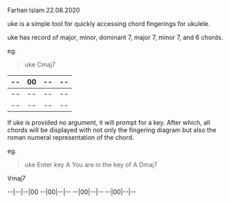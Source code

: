 Farhan Islam 22.08.2020



uke is a simple tool for quickly accessing chord fingerings for ukulele.

uke has record of major, minor, dominant 7, major 7, minor 7, and 6 chords.

eg.

> uke Cmaj7

--|00|--|--
--|--|--|--
--|--|--|--
--|--|--|--

If uke is provided no argument, it will prompt for a key. After which, all chords will be displayed with not only the fingering diagram but also the roman numeral representation of the chord.

eg.
> uke
>Enter key
A
>You are in the key of A
Dmaj7

Vmaj7

--|--|--|00
--|00|--|--
--|00|--|--
--|00|--|--
